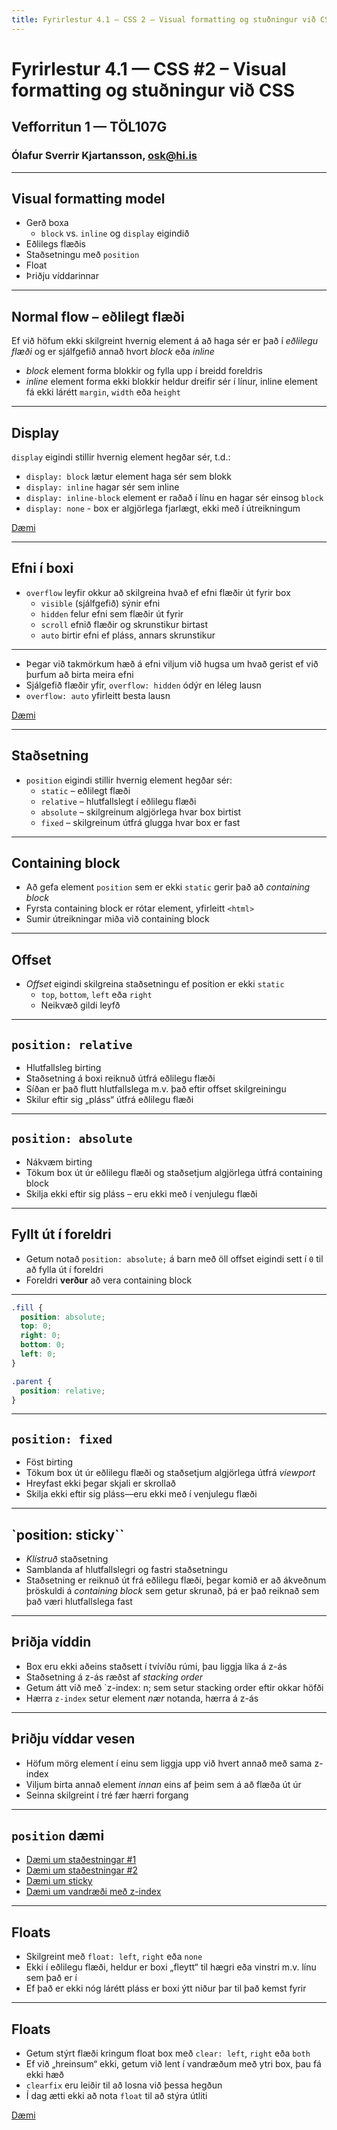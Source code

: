 ```yaml
---
title: Fyrirlestur 4.1 — CSS 2 – Visual formatting og stuðningur við CSS
---
```


# Fyrirlestur 4.1 — CSS #2 – Visual formatting og stuðningur við CSS

## Vefforritun 1 — TÖL107G

### Ólafur Sverrir Kjartansson, [osk@hi.is](mailto:osk@hi.is)

---

## Visual formatting model

* Gerð boxa
  - `block` vs. `inline` og `display` eigindið
* Eðlilegs flæðis
* Staðsetningu með `position`
* Float
* Þriðju víddarinnar

***

## Normal flow – eðlilegt flæði

Ef við höfum ekki skilgreint hvernig element á að haga sér er það í _eðlilegu flæði_ og er sjálfgefið annað hvort _block_ eða _inline_

* _block_ element forma blokkir og fylla upp í breidd foreldris
* _inline_ element forma ekki blokkir heldur dreifir sér í línur, inline element fá ekki lárétt `margin`, `width` eða `height`

***

## Display

`display` eigindi stillir hvernig element hegðar sér, t.d.:

* `display: block` lætur element haga sér sem blokk
* `display: inline` hagar sér sem inline
* `display: inline-block` element er raðað í línu en hagar sér einsog `block`
* `display: none` - box er algjörlega fjarlægt, ekki með í útreikningum

[Dæmi](daemi/display.html)

***

## Efni í boxi

* `overflow` leyfir okkur að skilgreina hvað ef efni flæðir út fyrir box
  - `visible` (sjálfgefið) sýnir efni
  - `hidden` felur efni sem flæðir út fyrir
  - `scroll` efnið flæðir og skrunstikur birtast
  - `auto` birtir efni ef pláss, annars skrunstikur

***

* Þegar við takmörkum hæð á efni viljum við hugsa um hvað gerist ef við þurfum að birta meira efni
* Sjálgefið flæðir yfir, `overflow: hidden`  ódýr en léleg lausn
* `overflow: auto` yfirleitt besta lausn

[Dæmi](daemi/overflow.html)

***

## Staðsetning

* `position` eigindi stillir hvernig element hegðar sér:
  - `static` – eðlilegt flæði
  - `relative` – hlutfallslegt í eðlilegu flæði
  - `absolute` – skilgreinum algjörlega hvar box birtist
  - `fixed` – skilgreinum útfrá glugga hvar box er fast

***

## Containing block

* Að gefa element `position` sem er ekki `static` gerir það að _containing block_
* Fyrsta containing block er rótar element, yfirleitt `<html>`
* Sumir útreikningar miða við containing block

***

## Offset

* _Offset_ eigindi skilgreina staðsetningu ef position er ekki `static`
  - `top`, `bottom`, `left` eða `right`
  - Neikvæð gildi leyfð

***

## `position: relative`

* Hlutfallsleg birting
* Staðsetning á boxi reiknuð útfrá eðlilegu flæði
* Síðan er það flutt hlutfallslega m.v. það eftir offset skilgreiningu
* Skilur eftir sig „pláss“ útfrá eðlilegu flæði

***

## `position: absolute`

* Nákvæm birting
* Tökum box út úr eðlilegu flæði og staðsetjum algjörlega útfrá containing block
* Skilja ekki eftir sig pláss – eru ekki með í venjulegu flæði

***

## Fyllt út í foreldri

* Getum notað `position: absolute;` á barn með öll offset eigindi sett í `0` til að fylla út í foreldri
* Foreldri **verður** að vera containing block

***

```css
.fill {
  position: absolute;
  top: 0;
  right: 0;
  bottom: 0;
  left: 0;
}

.parent {
  position: relative;
}
```

***

## `position: fixed`

* Föst birting
* Tökum box út úr eðlilegu flæði og staðsetjum algjörlega útfrá _viewport_
* Hreyfast ekki þegar skjali er skrollað
* Skilja ekki eftir sig pláss—eru ekki með í venjulegu flæði

***

## `position: sticky``

* _Klístruð_ staðsetning
* Samblanda af hlutfallslegri og fastri staðsetningu
* Staðsetning er reiknuð út frá eðlilegu flæði, þegar komið er að ákveðnum þröskuldi á _containing block_ sem getur skrunað, þá er það reiknað sem það væri hlutfallslega fast

***

## Þriðja víddin

* Box eru ekki aðeins staðsett í tvívíðu rúmi, þau liggja líka á z-ás
* Staðsetning á z-ás ræðst af _stacking order_
* Getum átt við með `z-index: n; sem setur stacking order eftir okkar höfði
* Hærra `z-index` setur element _nær_ notanda, hærra á z-ás

***

## Þriðju víddar vesen

* Höfum mörg element í einu sem liggja upp við hvert annað með sama z-index
* Viljum birta annað element _innan_ eins af þeim sem á að flæða út úr
* Seinna skilgreint í tré fær hærri forgang

***

## `position` dæmi

* [Dæmi um staðestningar #1](daemi/position.html)
* [Dæmi um staðestningar #2](daemi/position2.html)
* [Dæmi um sticky](daemi/sticky.html)
* [Dæmi um vandræði með z-index](daemi/zindex-hover.html)

***

## Floats

* Skilgreint með `float: left`, `right` eða `none`
* Ekki í eðlilegu flæði, heldur er boxi „fleytt“ til hægri eða vinstri m.v. línu sem það er í
* Ef það er ekki nóg lárétt pláss er boxi ýtt niður þar til það kemst fyrir

***

## Floats

* Getum stýrt flæði kringum float box með `clear: left`, `right` eða `both`
* Ef við „hreinsum“ ekki, getum við lent í vandræðum með ytri box, þau fá ekki hæð
* `clearfix` eru leiðir til að losna við þessa hegðun
* Í dag ætti ekki að nota `float` til að stýra útliti

[Dæmi](daemi/float.html)
